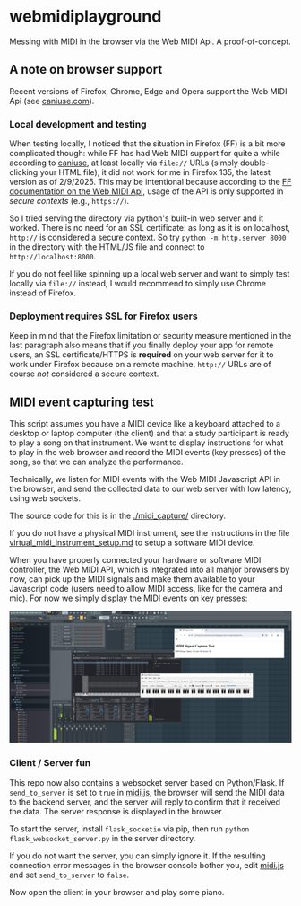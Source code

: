 # webmidiplayground
Messing with MIDI in the browser via the Web MIDI Api. A proof-of-concept.


## A note on browser support

Recent versions of Firefox, Chrome, Edge and Opera support the Web MIDI Api (see [caniuse.com](https://caniuse.com/midi)).

### Local development and testing

When testing locally, I noticed that the situation in Firefox (FF) is a bit more complicated though: while FF has had Web MIDI support for quite a while according to [caniuse](https://caniuse.com/midi), at least locally via `file://` URLs (simply double-clicking your HTML file), it did not work for me in Firefox 135, the latest version as of 2/9/2025. This may be intentional because according to the [FF documentation on the Web MIDI Api](https://developer.mozilla.org/en-US/docs/Web/API/Web_MIDI_API), usage of the API is only supported in *secure contexts* (e.g., `https://`).

So I tried serving the directory via python's built-in web server and it worked. There is no need for an SSL certificate: as long as it is on localhost, `http://` is considered a secure context. So try ```python -m http.server 8000``` in the directory with the HTML/JS file and connect to `http://localhost:8000`.

If you do not feel like spinning up a local web server and want to simply test locally via `file://` instead, I would recommend to simply use Chrome instead of Firefox.

### Deployment requires SSL for Firefox users

Keep in mind that the Firefox limitation or security measure mentioned in the last paragraph also means that if you finally deploy your app for remote users, an SSL certificate/HTTPS is **required** on your web server for it to work under Firefox because on a remote machine, `http://` URLs are of course *not* considered a secure context.



## MIDI event capturing test

This script assumes you have a MIDI device like a keyboard attached to a desktop or laptop computer (the client) and that a study participant is ready to play a song on that instrument. We want to display instructions for what to play in the web browser and record the MIDI events (key presses) of the song, so that we can analyze the performance.

Technically, we listen for MIDI events with the Web MIDI Javascript API in the browser, and send the collected data to our web server with low latency, using web sockets.

The source code for this is in the [./midi_capture/](./midi_capture/) directory.

If you do not have a physical MIDI instrument, see the instructions in the file [virtual_midi_instrument_setup.md](./virtual_midi_instrument_setup.md) to setup a software MIDI device.

When you have properly connected your hardware or software MIDI controller, the Web MIDI API, which is integrated into all mahjor browsers by now, can pick up the MIDI signals and make them available to your Javascript code (users need to allow MIDI access, like for the camera and mic). For now we simply display the MIDI events on key presses:

![WebMIDI](./midi_capture/webmiditest.jpg)

### Client / Server fun

This repo now also contains a websocket server based on Python/Flask. If `send_to_server` is set to `true` in [midi.js](./midi_capture/webclient/midi.js), the browser will send the MIDI data to the backend server, and the server will reply to confirm that it received the data. The server response is displayed in the browser.

To start the server, install `flask_socketio` via pip, then run `python flask_websocket_server.py` in the server directory.

If you do not want the server, you can simply ignore it. If the resulting connection error messages in the browser console bother you, edit [midi.js](./midi_capture/webclient/midi.js) and set `send_to_server` to `false`.


Now open the client in your browser and play some piano.

